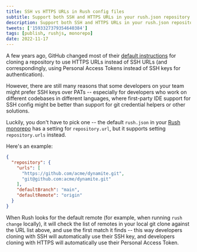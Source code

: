 ```yaml
---
title: SSH vs HTTPS URLs in Rush config files
subtitle: Support both SSH and HTTPS URLs in your rush.json repository configuration.
description: Support both SSH and HTTPS URLs in your rush.json repository configuration.
tweets: ['1593327379354640384']
tags: [publish, rushjs, monorepo]
date: 2022-11-17
---
```


A few years ago, GitHub changed most of their [default instructions](https://docs.github.com/en/repositories/creating-and-managing-repositories/cloning-a-repository) for cloning a repository to use HTTPS URLs instead of SSH URLs (and correspondingly, using Personal Access Tokens instead of SSH keys for authentication).

However, there are still many reasons that some developers on your team might prefer SSH keys over PATs -- especially for developers who work on different codebases in different languages, where first-party IDE support for SSH config might be better than support for git credential helpers or other solutions.

Luckily, you don't have to pick one -- the default `rush.json` in your [Rush monorepo](https://rushjs.io) has a setting for `repository.url`, but it supports setting `repository.urls` instead.

Here's an example:

```json
{
  "repository": {
    "urls": [
      "https://github.com/acme/dynamite.git",
      "git@github.com:acme/dynamite.git"
    ],
    "defaultBranch": "main",
    "defaultRemote": "origin"
  }
}
```

When Rush looks for the default remote (for example, when running `rush change` locally), it will check the list of remotes in your local git clone against the URL list above, and use the first match it finds -- this way developers cloning with SSH will automatically use their SSH key, and developers cloning with HTTPS will automatically use their Personal Access Token.
